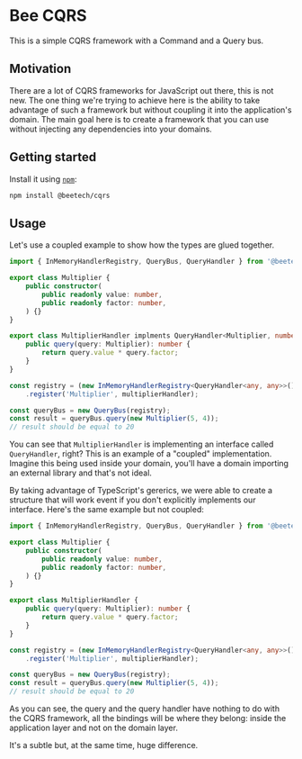 # Bee CQRS

This is a simple CQRS framework with a Command and a Query bus.

## Motivation

There are a lot of CQRS frameworks for JavaScript out there, 
this is not new. The one thing we're trying to achieve here is the
ability to take advantage of such a framework but without coupling
it into the application's domain. The main goal here is to create
a framework that you can use without injecting any dependencies
into your domains.  

## Getting started

Install it using [`npm`](https://www.npmjs.com/):
```bash
npm install @beetech/cqrs
```

## Usage

Let's use a coupled example to show how the types are glued together.

```typescript
import { InMemoryHandlerRegistry, QueryBus, QueryHandler } from '@beetech/cqrs';

export class Multiplier {
    public constructor(
        public readonly value: number,
        public readonly factor: number,
    ) {}
}

export class MultiplierHandler implments QueryHandler<Multiplier, number> {
    public query(query: Multiplier): number {
        return query.value * query.factor;
    }
}

const registry = (new InMemoryHandlerRegistry<QueryHandler<any, any>>())
    .register('Multiplier', multiplierHandler);

const queryBus = new QueryBus(registry);
const result = queryBus.query(new Multiplier(5, 4));
// result should be equal to 20
```

You can see that `MultiplierHandler` is implementing an interface called `QueryHandler`, right? This is an example 
of a "coupled" implementation. Imagine this being used inside your domain, you'll have a domain importing an external library
and that's not ideal.

By taking advantage of TypeScript's gererics, we were able to create a structure that will work event if you don't explicitly
implements our interface. Here's the same example but not coupled: 

```typescript
import { InMemoryHandlerRegistry, QueryBus, QueryHandler } from '@beetech/cqrs';

export class Multiplier {
    public constructor(
        public readonly value: number,
        public readonly factor: number,
    ) {}
}

export class MultiplierHandler {
    public query(query: Multiplier): number {
        return query.value * query.factor;
    }
}

const registry = (new InMemoryHandlerRegistry<QueryHandler<any, any>>())
    .register('Multiplier', multiplierHandler);

const queryBus = new QueryBus(registry);
const result = queryBus.query(new Multiplier(5, 4));
// result should be equal to 20
```

As you can see, the query and the query handler have nothing to do with the CQRS framework, all the bindings will
be where they belong: inside the application layer and not on the domain layer.

It's a subtle but, at the same time, huge difference.
